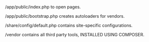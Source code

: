 /app/public/index.php  to open pages.

/app/public/bootstrap.php creates autoloaders for vendors.

/share/config/default.php contains site-specific configurations.

/vendor contains all third party tools, INSTALLED USING COMPOSER.
